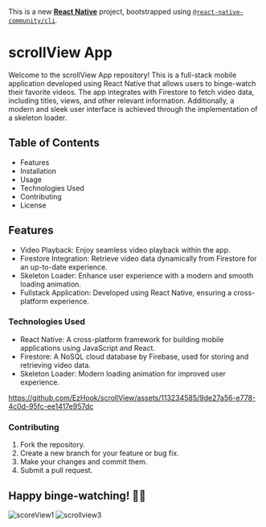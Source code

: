 This is a new [**React Native**](https://reactnative.dev) project, bootstrapped using [`@react-native-community/cli`](https://github.com/react-native-community/cli).

# scrollView App

Welcome to the scrollView App repository! This is a full-stack mobile application developed using React Native that allows users to binge-watch their favorite videos. The app integrates with Firestore to fetch video data, including titles, views, and other relevant information. Additionally, a modern and sleek user interface is achieved through the implementation of a skeleton loader.

## Table of Contents
- Features
- Installation
- Usage
- Technologies Used
- Contributing
- License

## Features

- Video Playback: Enjoy seamless video playback within the app.
- Firestore Integration: Retrieve video data dynamically from Firestore for an up-to-date experience.
- Skeleton Loader: Enhance user experience with a modern and smooth loading animation.
- Fullstack Application: Developed using React Native, ensuring a cross-platform experience.

### Technologies Used

- React Native: A cross-platform framework for building mobile applications using JavaScript and React.
- Firestore: A NoSQL cloud database by Firebase, used for storing and retrieving video data.
- Skeleton Loader: Modern loading animation for improved user experience.

https://github.com/EzHook/scrollView/assets/113234585/9de27a56-e778-4c0d-95fc-ee1417e957dc
### Contributing

1. Fork the repository.
2. Create a new branch for your feature or bug fix.
3. Make your changes and commit them.
4. Submit a pull request.

## Happy binge-watching! 🍿🎉
![scoreView1](https://github.com/EzHook/scrollView/assets/113234585/6bd8a1ed-5b48-48f4-a781-fd88348eca81)
![scrollview3](https://github.com/EzHook/scrollView/assets/113234585/2e185130-1b71-4e7f-84bf-026420313c82)
